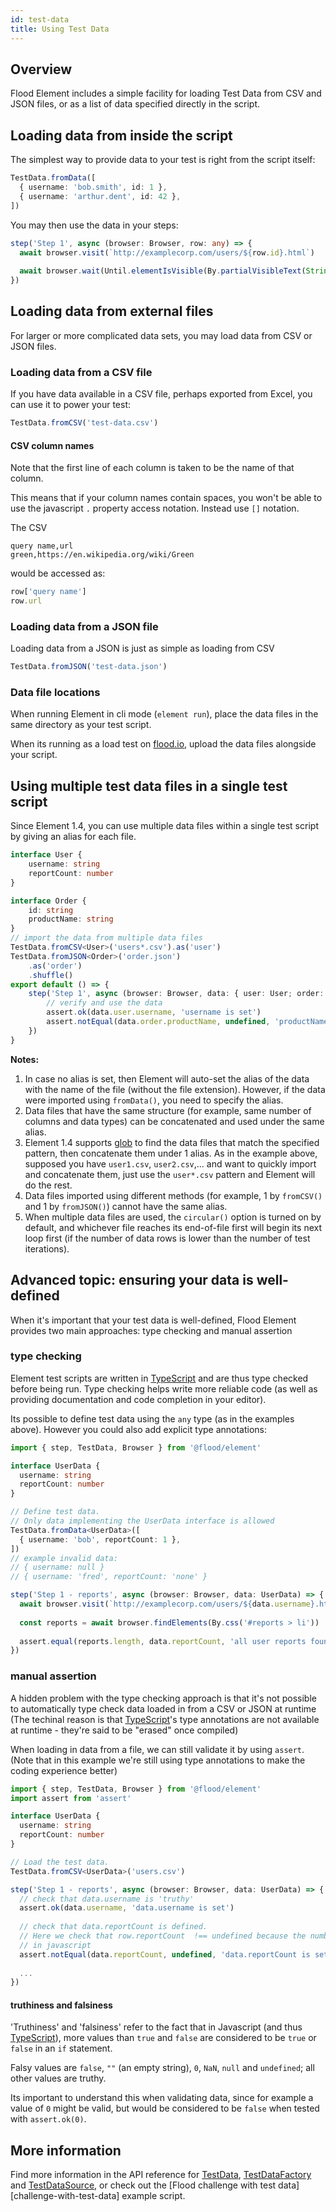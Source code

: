 ```yaml
---
id: test-data
title: Using Test Data
---
```


## Overview

Flood Element includes a simple facility for loading Test Data from CSV and JSON files, or as a list of data specified directly in the script.

## Loading data from inside the script

The simplest way to provide data to your test is right from the script itself:

```typescript
TestData.fromData([
  { username: 'bob.smith', id: 1 },
  { username: 'arthur.dent', id: 42 },
])
```

You may then use the data in your steps:

```typescript
step('Step 1', async (browser: Browser, row: any) => {
  await browser.visit(`http://examplecorp.com/users/${row.id}.html`)
  
  await browser.wait(Until.elementIsVisible(By.partialVisibleText(String(row.id))))
})
```

## Loading data from external files

For larger or more complicated data sets, you may load data from CSV or JSON files.


### Loading data from a CSV file

If you have data available in a CSV file, perhaps exported from Excel, you can use it to power your test:

```typescript
TestData.fromCSV('test-data.csv')
```

#### CSV column names

Note that the first line of each column is taken to be the name of that column.

This means that if your column names contain spaces, you won't be able to use the javascript `.` property access notation.
Instead use `[]` notation.

The CSV

```csv
query name,url
green,https://en.wikipedia.org/wiki/Green
```

would be accessed as:

```typescript
row['query name']
row.url
```

### Loading data from a JSON file

Loading data from a JSON is just as simple as loading from CSV

```typescript
TestData.fromJSON('test-data.json')
```

### Data file locations

When running Element in cli mode (`element run`), place the data files in the same directory as your test script.

When its running as a load test on [flood.io](https://flood.io), upload the data files alongside your script.

## Using multiple test data files in a single test script

Since Element 1.4, you can use multiple data files within a single test script by giving an alias for each file.

```typescript
interface User {
	username: string
	reportCount: number
}

interface Order {
	id: string
	productName: string
}
// import the data from multiple data files
TestData.fromCSV<User>('users*.csv').as('user')
TestData.fromJSON<Order>('order.json')
	.as('order')
	.shuffle()
export default () => {
	step('Step 1', async (browser: Browser, data: { user: User; order: Order }) => {
		// verify and use the data
		assert.ok(data.user.username, 'username is set')
		assert.notEqual(data.order.productName, undefined, 'productName is set')
	})
}
```

**Notes:**

1. In case no alias is set, then Element will auto-set the alias of the data with the name of the file (without the file extension). However, if the data were imported using `fromData()`, you need to specify the alias.
2. Data files that have the same structure (for example, same number of columns and data types) can be concatenated and used under the same alias.
3. Element 1.4 supports [glob](https://www.npmjs.com/package/glob) to find the data files that match the specified pattern, then concatenate them under 1 alias. As in the example above, supposed you have `user1.csv`, `user2.csv`,... and want to quickly import and concatenate them, just use the `user*.csv` pattern and Element will do the rest.
4. Data files imported using different methods (for example, 1 by `fromCSV()` and 1 by `fromJSON()`) cannot have the same alias.
5. When multiple data files are used, the `circular()` option is turned on by default, and whichever file reaches its end-of-file first will begin its next loop first (if the number of data rows is lower than the number of test iterations).

## Advanced topic: ensuring your data is well-defined

When it's important that your test data is well-defined, Flood Element provides two main approaches: type checking and manual assertion

### type checking

Element test scripts are written in [TypeScript] and are thus type checked before being run. Type checking helps write more reliable code (as well as providing documentation and code completion in your editor).

Its possible to define test data using the `any` type (as in the examples above). However you could also add explicit type annotations:

```typescript
import { step, TestData, Browser } from '@flood/element'

interface UserData {
  username: string
  reportCount: number
}

// Define test data.
// Only data implementing the UserData interface is allowed
TestData.fromData<UserData>([
  { username: 'bob', reportCount: 1 },
])
// example invalid data:
// { username: null }
// { username: 'fred', reportCount: 'none' }

step('Step 1 - reports', async (browser: Browser, data: UserData) => {
  await browser.visit(`http://examplecorp.com/users/${data.username}.html`)
  
  const reports = await browser.findElements(By.css('#reports > li'))
  
  assert.equal(reports.length, data.reportCount, 'all user reports found')
})
```

### manual assertion
A hidden problem with the type checking approach is that it's not possible to automatically type check data loaded in from a CSV or JSON at runtime (The techinal reason is that [TypeScript]'s type annotations are not available at runtime - they're said to be "erased" once compiled)

When loading in data from a file, we can still validate it by using `assert`. (Note that in this example we're still using type annotations to make the coding experience better)

```typescript
import { step, TestData, Browser } from '@flood/element'
import assert from 'assert'

interface UserData {
  username: string
  reportCount: number
}

// Load the test data.
TestData.fromCSV<UserData>('users.csv')

step('Step 1 - reports', async (browser: Browser, data: UserData) => {
  // check that data.username is 'truthy'
  assert.ok(data.username, 'data.username is set')
  
  // check that data.reportCount is defined. 
  // Here we check that row.reportCount  !== undefined because the number 0 is considered to be 'falsy'
  // in javascript
  assert.notEqual(data.reportCount, undefined, 'data.reportCount is set')
  
  ...
})
```

#### truthiness and falsiness

'Truthiness' and 'falsiness' refer to the fact that in Javascript (and thus [TypeScript]), more values than `true` and `false` are considered to be `true` or `false` in an `if` statement.

Falsy values are `false`, `""` (an empty string), `0`, `NaN`, `null` and `undefined`; all other values are truthy.

Its important to understand this when validating data, since for example a value of `0` might be valid, but would be considered to be `false` when tested with `assert.ok(0)`.

## More information

Find more information in the API reference for [TestData], [TestDataFactory] and [TestDataSource], or check out the [Flood challenge with test data][challenge-with-test-data] example script.

[TypeScript]: https://www.typescriptlang.org/
<!-- suffix -->

[TypeScript]: https://www.typescriptlang.org/
[TestData]: ../api/TestData.md#testdata
[TestDataFactory]: ../api/TestData.md#testdatafactory
[TestDataSource]: ../api/TestData.md#testdatasource